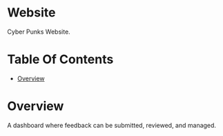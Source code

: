 # Website
Cyber Punks Website.

# Table Of Contents
- [Overview](#overview)

# Overview
A dashboard where feedback can be submitted, reviewed, and managed.
